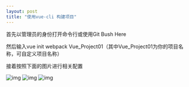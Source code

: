 ```yaml
---
layout: post
title: "使用vue-cli 构建项目"
---
```

<p>首先以管理员的身份打开命令行或使用Git Bush Here</p>
<p>然后输入vue init webpack Vue_Project01（其中Vue_Project01为你的项目名称，可自定义项目名称）</p>
<p>接着按照下面的图片进行相关配置</p>
<img src="https://upload-images.jianshu.io/upload_images/4107780-d10fa208ea06ac10.jpg?imageMogr2/auto-orient/strip|imageView2/2/w/697/format/webp" alt="img">
<img src="https://upload-images.jianshu.io/upload_images/4107780-17e2e0c894776bba.jpg?imageMogr2/auto-orient/strip|imageView2/2/w/699/format/webp" alt="img">
<img src="https://upload-images.jianshu.io/upload_images/4107780-d9bbec77a1e75c4b.jpg?imageMogr2/auto-orient/strip|imageView2/2/w/735/format/webp" alt="img">
